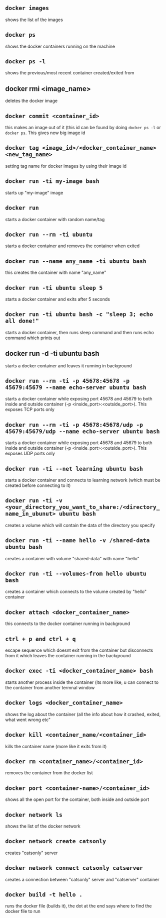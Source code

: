 ## `docker images`

shows the list of the images

## `docker ps`

shows the docker containers running on the machine

## `docker ps -l`

shows the previous/most recent container created/exited from

## docker rmi <image_name>

deletes the docker image

## `docker commit <container_id>`

this makes an image out of it (this id can be found by doing `docker ps -l` or `docker ps`. This gives new big image id

## `docker tag <image_id>/<docker_container_name> <new_tag_name>`

setting tag name for docker images by using their image id

## `docker run -ti my-image bash`

starts up "my-image" image

## `docker run`

starts a docker container with random name/tag

## `docker run --rm -ti ubuntu`

starts a docker container and removes the container when exited

## `docker run --name any_name -ti ubuntu bash`

this creates the container with name "any_name"

## `docker run -ti ubuntu sleep 5`

starts a docker container and exits after 5 seconds

## `docker run -ti ubuntu bash -c "sleep 3; echo all done!"`

starts a docker container, then runs sleep command and then runs echo command which prints out

## docker run -d -ti ubuntu bash

starts a docker container and leaves it running in background

## `docker run --rm -ti -p 45678:45678 -p 45679:45679 --name echo-server ubuntu bash`

starts a docker container while exposing port 45678 and 45679 to both inside and outside container (-p <inside_port>:<outside_port>). This exposes TCP ports only

## `docker run --rm -ti -p 45678:45678/udp -p 45679:45679/udp --name echo-server ubuntu bash`

starts a docker container while exposing port 45678 and 45679 to both inside and outside container (-p <inside_port>:<outside_port>). This exposes UDP ports only

## `docker run -ti --net learning ubuntu bash`

starts a docker container and connects to learning network (which must be created before connecting to it)

## `docker run -ti -v <your_directory_you_want_to_share:/<directory_name_in_ubunut> ubuntu bash`

creates a volume which will contain the data of the directory you specify

## `docker run -ti --name hello -v /shared-data ubuntu bash`

creates a container with volume "shared-data" with name "hello"

## `docker run -ti --volumes-from hello ubuntu bash`

creates a container which connects to the volume created by "hello" container

## `docker attach <docker_container_name>`

this connects to the docker container running in background

## `ctrl + p and ctrl + q`

escape sequence which doesnt exit from the container but disconnects from it which leaves the container running in the background

## `docker exec -ti <docker_container_name> bash`

starts another process inside the container (its more like, u can connect to the container from another termnal window

## `docker logs <docker_container_name>`

shows the log about the container (all the info about how it crashed, exited, what went wrong etc"

## `docker kill <container_name/<container_id>`

kills the container name (more like it exits from it)

## `docker rm <container_name>/<container_id>`

removes the container from the docker list

## `docker port <container-name>/<container_id>`

shows all the open port for the container, both inside and outside port

## `docker network ls`

shows the list of the docker network

## `docker network create catsonly`

creates "catsonly" server

## `docker network connect catsonly catserver`

creates a connection between "catsonly" server and "catserver" container

## `docker build -t hello .`

runs the docker file (builds it), the dot at the end says where to find the docker file to run

